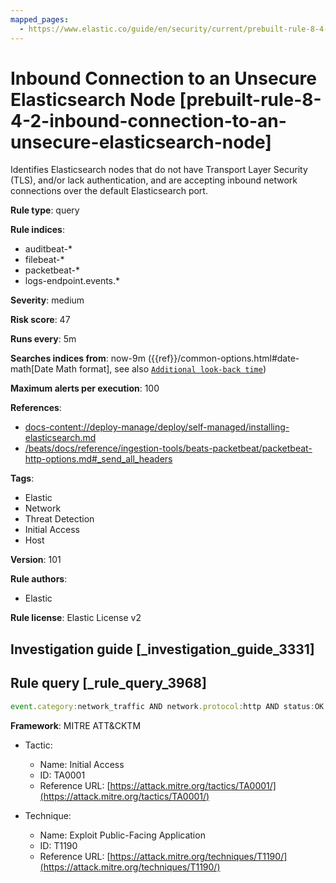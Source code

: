 ```yaml
---
mapped_pages:
  - https://www.elastic.co/guide/en/security/current/prebuilt-rule-8-4-2-inbound-connection-to-an-unsecure-elasticsearch-node.html
---
```


# Inbound Connection to an Unsecure Elasticsearch Node [prebuilt-rule-8-4-2-inbound-connection-to-an-unsecure-elasticsearch-node]

Identifies Elasticsearch nodes that do not have Transport Layer Security (TLS), and/or lack authentication, and are accepting inbound network connections over the default Elasticsearch port.

**Rule type**: query

**Rule indices**:

* auditbeat-*
* filebeat-*
* packetbeat-*
* logs-endpoint.events.*

**Severity**: medium

**Risk score**: 47

**Runs every**: 5m

**Searches indices from**: now-9m ({{ref}}/common-options.html#date-math[Date Math format], see also [`Additional look-back time`](docs-content://solutions/security/detect-and-alert/create-detection-rule.md#rule-schedule))

**Maximum alerts per execution**: 100

**References**:

* [docs-content://deploy-manage/deploy/self-managed/installing-elasticsearch.md](docs-content://deploy-manage/deploy/self-managed/installing-elasticsearch.md)
* [/beats/docs/reference/ingestion-tools/beats-packetbeat/packetbeat-http-options.md#_send_all_headers](beats://reference/packetbeat/packetbeat-http-options.md#_send_all_headers)

**Tags**:

* Elastic
* Network
* Threat Detection
* Initial Access
* Host

**Version**: 101

**Rule authors**:

* Elastic

**Rule license**: Elastic License v2

## Investigation guide [_investigation_guide_3331]



## Rule query [_rule_query_3968]

```js
event.category:network_traffic AND network.protocol:http AND status:OK AND destination.port:9200 AND network.direction:inbound AND NOT http.response.headers.content-type:"image/x-icon" AND NOT _exists_:http.request.headers.authorization
```

**Framework**: MITRE ATT&CKTM

* Tactic:

    * Name: Initial Access
    * ID: TA0001
    * Reference URL: [https://attack.mitre.org/tactics/TA0001/](https://attack.mitre.org/tactics/TA0001/)

* Technique:

    * Name: Exploit Public-Facing Application
    * ID: T1190
    * Reference URL: [https://attack.mitre.org/techniques/T1190/](https://attack.mitre.org/techniques/T1190/)



